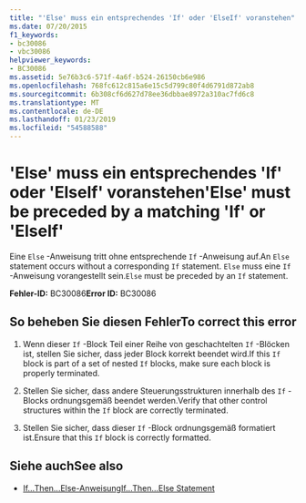 ```yaml
---
title: "'Else' muss ein entsprechendes 'If' oder 'ElseIf' voranstehen"
ms.date: 07/20/2015
f1_keywords:
- bc30086
- vbc30086
helpviewer_keywords:
- BC30086
ms.assetid: 5e76b3c6-571f-4a6f-b524-26150cb6e986
ms.openlocfilehash: 768fc612c815a6e15c5d799c80f4d6791d872ab8
ms.sourcegitcommit: 6b308cf6d627d78ee36dbbae8972a310ac7fd6c8
ms.translationtype: MT
ms.contentlocale: de-DE
ms.lasthandoff: 01/23/2019
ms.locfileid: "54588588"
---
```

# <a name="else-must-be-preceded-by-a-matching-if-or-elseif"></a><span data-ttu-id="d62c4-102">'Else' muss ein entsprechendes 'If' oder 'ElseIf' voranstehen</span><span class="sxs-lookup"><span data-stu-id="d62c4-102">'Else' must be preceded by a matching 'If' or 'ElseIf'</span></span>
<span data-ttu-id="d62c4-103">Eine `Else` -Anweisung tritt ohne entsprechende `If` -Anweisung auf.</span><span class="sxs-lookup"><span data-stu-id="d62c4-103">An `Else` statement occurs without a corresponding `If` statement.</span></span> <span data-ttu-id="d62c4-104">`Else` muss eine `If` -Anweisung vorangestellt sein.</span><span class="sxs-lookup"><span data-stu-id="d62c4-104">`Else` must be preceded by an `If` statement.</span></span>  
  
 <span data-ttu-id="d62c4-105">**Fehler-ID:** BC30086</span><span class="sxs-lookup"><span data-stu-id="d62c4-105">**Error ID:** BC30086</span></span>  
  
## <a name="to-correct-this-error"></a><span data-ttu-id="d62c4-106">So beheben Sie diesen Fehler</span><span class="sxs-lookup"><span data-stu-id="d62c4-106">To correct this error</span></span>  
  
1.  <span data-ttu-id="d62c4-107">Wenn dieser `If` -Block Teil einer Reihe von geschachtelten `If` -Blöcken ist, stellen Sie sicher, dass jeder Block korrekt beendet wird.</span><span class="sxs-lookup"><span data-stu-id="d62c4-107">If this `If` block is part of a set of nested `If` blocks, make sure each block is properly terminated.</span></span>  
  
2.  <span data-ttu-id="d62c4-108">Stellen Sie sicher, dass andere Steuerungsstrukturen innerhalb des `If` -Blocks ordnungsgemäß beendet werden.</span><span class="sxs-lookup"><span data-stu-id="d62c4-108">Verify that other control structures within the `If` block are correctly terminated.</span></span>  
  
3.  <span data-ttu-id="d62c4-109">Stellen Sie sicher, dass dieser `If` -Block ordnungsgemäß formatiert ist.</span><span class="sxs-lookup"><span data-stu-id="d62c4-109">Ensure that this `If` block is correctly formatted.</span></span>  
  
## <a name="see-also"></a><span data-ttu-id="d62c4-110">Siehe auch</span><span class="sxs-lookup"><span data-stu-id="d62c4-110">See also</span></span>
- [<span data-ttu-id="d62c4-111">If...Then...Else-Anweisung</span><span class="sxs-lookup"><span data-stu-id="d62c4-111">If...Then...Else Statement</span></span>](../../visual-basic/language-reference/statements/if-then-else-statement.md)
